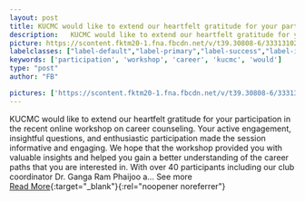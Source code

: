 ```yaml
---
layout: post
title: KUCMC would like to extend our heartfelt gratitude for your participation in the recent online workshop on career counseling.
description:   KUCMC would like to extend our heartfelt gratitude for your participation in the recent online workshop on career counseling. Your active engagement, insightful questions, and enthusiastic participation made the session informative and engaging. We hope that the workshop provided you with valuable insights and helped you gain a better understanding of the career paths that you are interested in.   With over 40 participants including our club coordinator Dr. Ganga Ram Phaijoo a…  See more   
picture: https://scontent.fktm20-1.fna.fbcdn.net/v/t39.30808-6/333131027_726739729028707_6537356857566545313_n.jpg?stp=dst-jpg_p640x640&_nc_cat=108&cb=99be929b-59f725be&ccb=1-7&_nc_sid=8bfeb9&_nc_ohc=agGE-dbtZrkAX-gdKU7&_nc_ht=scontent.fktm20-1.fna&oh=00_AfA9xe-bNE8Jkg5MgDmkB2-WKqOBrVpmO2JukSQsJLy9sw&oe=64921C9A
labelclasses: ["label-default","label-primary","label-success","label-info","label-warning","label-danger"]
keywords: ['participation', 'workshop', 'career', 'kucmc', 'would']
type: "post"
author: "FB"

pictures: ['https://scontent.fktm20-1.fna.fbcdn.net/v/t39.30808-6/333131027_726739729028707_6537356857566545313_n.jpg?stp=dst-jpg_p640x640&_nc_cat=108&cb=99be929b-59f725be&ccb=1-7&_nc_sid=8bfeb9&_nc_ohc=agGE-dbtZrkAX-gdKU7&_nc_ht=scontent.fktm20-1.fna&oh=00_AfA9xe-bNE8Jkg5MgDmkB2-WKqOBrVpmO2JukSQsJLy9sw&oe=64921C9A', 'https://scontent.fktm20-1.fna.fbcdn.net/v/t39.30808-6/332851764_895314938410220_8141812851601373925_n.jpg?stp=dst-jpg_s960x960&_nc_cat=101&cb=99be929b-59f725be&ccb=1-7&_nc_sid=8bfeb9&_nc_ohc=0t2hVwiiTyQAX81PoWD&_nc_ht=scontent.fktm20-1.fna&oh=00_AfDemk1SWmBeApydMn6gJ7xNiRF3dEfO6BeYDmDCZ_4cjA&oe=64921A8A', 'https://scontent.fktm20-1.fna.fbcdn.net/v/t39.30808-6/332310669_1184175168898021_8400211592376621294_n.jpg?stp=dst-jpg_p480x480&_nc_cat=111&cb=99be929b-59f725be&ccb=1-7&_nc_sid=8bfeb9&_nc_ohc=JvGzxmKFHBAAX_XlTh3&_nc_ht=scontent.fktm20-1.fna&oh=00_AfCPPH4RNiOqVc4iBfiwQK938NfygohL4llU0LRwcc8NQA&oe=64918098', 'https://scontent.fktm20-1.fna.fbcdn.net/v/t39.30808-6/332318411_854726452266439_1377586867649239482_n.jpg?stp=dst-jpg_s960x960&_nc_cat=106&cb=99be929b-59f725be&ccb=1-7&_nc_sid=8bfeb9&_nc_ohc=TqclqVwdCg0AX8JMukX&_nc_ht=scontent.fktm20-1.fna&oh=00_AfCxkj2dqDCzkxYs6E6i5WpX_xz5OU1XUD2juYgF9WznqA&oe=6492164B']
---
```

  KUCMC would like to extend our heartfelt gratitude for your participation in the recent online workshop on career counseling. Your active engagement, insightful questions, and enthusiastic participation made the session informative and engaging. We hope that the workshop provided you with valuable insights and helped you gain a better understanding of the career paths that you are interested in.   With over 40 participants including our club coordinator Dr. Ganga Ram Phaijoo a…  See more   <br>[Read More](#){:target="_blank"}{:rel="noopener noreferrer"}